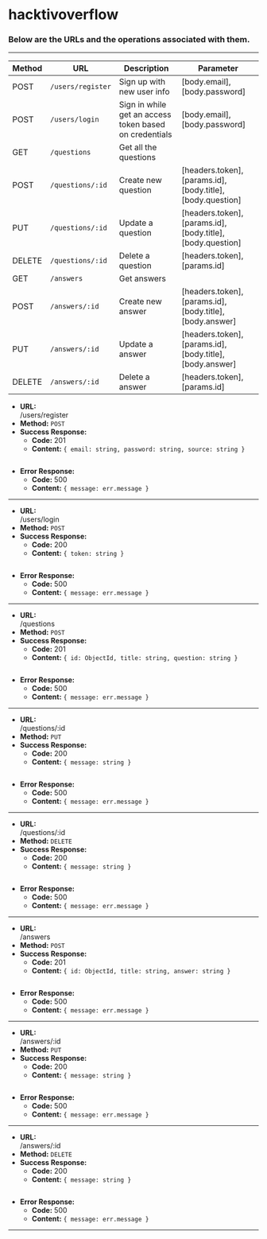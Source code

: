 # hacktivoverflow

### Below are the URLs and the operations associated with them.
---
| Method | URL | Description | Parameter | 
| ------ | ------ | ------ | ------ | 
| POST | ````/users/register```` | Sign up with new user info | [body.email], [body.password]| 
| POST | ```/users/login``` | Sign in while get an access token based on credentials | [body.email], [body.password] |
| GET | ````/questions```` | Get all the questions |  |
| POST | ````/questions/:id```` | Create new question | [headers.token], [params.id], [body.title], [body.question] |
| PUT | ````/questions/:id```` | Update a question| [headers.token], [params.id], [body.title], [body.question] | 
| DELETE | ````/questions/:id```` | Delete a question| [headers.token], [params.id] | 
| GET | ````/answers```` | Get answers |  |
| POST | ````/answers/:id```` | Create new answer | [headers.token], [params.id], [body.title], [body.answer] |
| PUT | ````/answers/:id```` | Update a answer| [headers.token], [params.id], [body.title], [body.answer] | 
| DELETE | ````/answers/:id```` | Delete a answer| [headers.token], [params.id] | 

* **URL:**  
/users/register
* **Method:**
`POST`
 * **Success Response:**
    * **Code:** 201
    * **Content:** 
    `{
        email: string,
        password: string,
        source: string
    }`
    ````
 * **Error Response:**
    * **Code:** 500
    * **Content:** `{
        message: err.message
    }`
 ***

 * **URL:**  
/users/login
* **Method:**
`POST`
 * **Success Response:**
    * **Code:** 200
    * **Content:** 
    `{
      token: string
    }`
    ````
 * **Error Response:**
    * **Code:** 500
    * **Content:** `{
      message: err.message
    }`
 ***
* **URL:**  
/questions
* **Method:**
`POST`
 * **Success Response:**
    * **Code:** 201
    * **Content:** 
    `{
        id: ObjectId,
        title: string,
        question: string
    }`
    ````
 * **Error Response:**
    * **Code:** 500
    * **Content:** `{
        message: err.message
    }`
 ***
  * **URL:**  
/questions/:id
* **Method:**
`PUT`
 * **Success Response:**
    * **Code:** 200
    * **Content:** 
    `{
        message: string
    }`
    ````
 * **Error Response:**
    * **Code:** 500
    * **Content:** `{
        message: err.message
    }`
 ***
 * **URL:**  
/questions/:id
* **Method:**
`DELETE`
 * **Success Response:**
    * **Code:** 200
    * **Content:** 
    `{
        message: string
    }`
    ````
 * **Error Response:**
    * **Code:** 500
    * **Content:** `{
        message: err.message
    }`
 ***

 * **URL:**  
/answers
* **Method:**
`POST`
 * **Success Response:**
    * **Code:** 201
    * **Content:** 
    `{
        id: ObjectId,
        title: string,
        answer: string
    }`
    ````
 * **Error Response:**
    * **Code:** 500
    * **Content:** `{
        message: err.message
    }`
 ***
  * **URL:**  
/answers/:id
* **Method:**
`PUT`
 * **Success Response:**
    * **Code:** 200
    * **Content:** 
    `{
        message: string
    }`
    ````
 * **Error Response:**
    * **Code:** 500
    * **Content:** `{
        message: err.message
    }`
 ***
 * **URL:**  
/answers/:id
* **Method:**
`DELETE`
 * **Success Response:**
    * **Code:** 200
    * **Content:** 
    `{
        message: string
    }`
    ````
 * **Error Response:**
    * **Code:** 500
    * **Content:** `{
        message: err.message
    }`
 ***